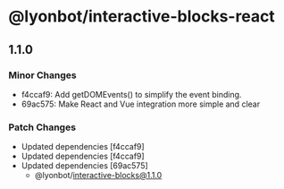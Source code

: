 # @lyonbot/interactive-blocks-react

## 1.1.0

### Minor Changes

- f4ccaf9: Add getDOMEvents() to simplify the event binding.
- 69ac575: Make React and Vue integration more simple and clear

### Patch Changes

- Updated dependencies [f4ccaf9]
- Updated dependencies [f4ccaf9]
- Updated dependencies [69ac575]
  - @lyonbot/interactive-blocks@1.1.0
